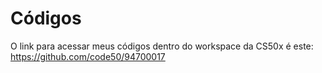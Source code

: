 # Códigos

O link para acessar meus códigos dentro do workspace da CS50x é este: https://github.com/code50/94700017

